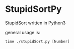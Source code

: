 # StupidSortPy
StupidSort written in Python3

general usage is:
```
time ./stupidSort.py [Number]
```
